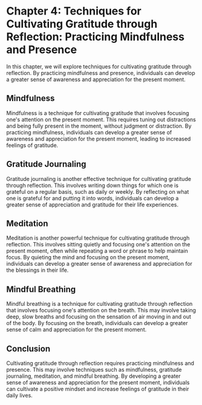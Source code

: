 Chapter 4: Techniques for Cultivating Gratitude through Reflection: Practicing Mindfulness and Presence
=======================================================================================================

In this chapter, we will explore techniques for cultivating gratitude through reflection. By practicing mindfulness and presence, individuals can develop a greater sense of awareness and appreciation for the present moment.

Mindfulness
-----------

Mindfulness is a technique for cultivating gratitude that involves focusing one's attention on the present moment. This requires tuning out distractions and being fully present in the moment, without judgment or distraction. By practicing mindfulness, individuals can develop a greater sense of awareness and appreciation for the present moment, leading to increased feelings of gratitude.

Gratitude Journaling
--------------------

Gratitude journaling is another effective technique for cultivating gratitude through reflection. This involves writing down things for which one is grateful on a regular basis, such as daily or weekly. By reflecting on what one is grateful for and putting it into words, individuals can develop a greater sense of appreciation and gratitude for their life experiences.

Meditation
----------

Meditation is another powerful technique for cultivating gratitude through reflection. This involves sitting quietly and focusing one's attention on the present moment, often while repeating a word or phrase to help maintain focus. By quieting the mind and focusing on the present moment, individuals can develop a greater sense of awareness and appreciation for the blessings in their life.

Mindful Breathing
-----------------

Mindful breathing is a technique for cultivating gratitude through reflection that involves focusing one's attention on the breath. This may involve taking deep, slow breaths and focusing on the sensation of air moving in and out of the body. By focusing on the breath, individuals can develop a greater sense of calm and appreciation for the present moment.

Conclusion
----------

Cultivating gratitude through reflection requires practicing mindfulness and presence. This may involve techniques such as mindfulness, gratitude journaling, meditation, and mindful breathing. By developing a greater sense of awareness and appreciation for the present moment, individuals can cultivate a positive mindset and increase feelings of gratitude in their daily lives.
